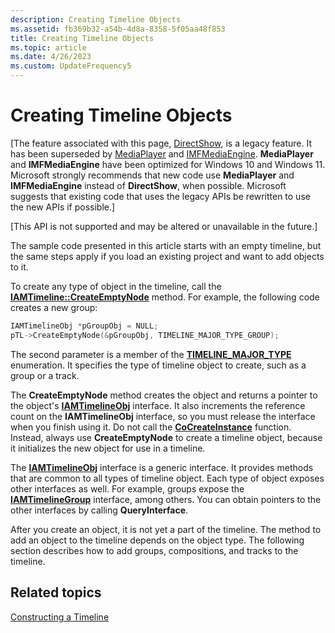 ```yaml
---
description: Creating Timeline Objects
ms.assetid: fb369b32-a54b-4d8a-8358-5f05aa48f853
title: Creating Timeline Objects
ms.topic: article
ms.date: 4/26/2023
ms.custom: UpdateFrequency5
---
```


# Creating Timeline Objects

\[The feature associated with this page, [DirectShow](/windows/win32/directshow/directshow), is a legacy feature. It has been superseded by [MediaPlayer](/uwp/api/Windows.Media.Playback.MediaPlayer) and [IMFMediaEngine](/windows/win32/api/mfmediaengine/nn-mfmediaengine-imfmediaengine). **MediaPlayer** and **IMFMediaEngine** have been optimized for Windows 10 and Windows 11. Microsoft strongly recommends that new code use **MediaPlayer** and **IMFMediaEngine** instead of **DirectShow**, when possible. Microsoft suggests that existing code that uses the legacy APIs be rewritten to use the new APIs if possible.\]

\[This API is not supported and may be altered or unavailable in the future.\]

The sample code presented in this article starts with an empty timeline, but the same steps apply if you load an existing project and want to add objects to it.

To create any type of object in the timeline, call the [**IAMTimeline::CreateEmptyNode**](iamtimeline-createemptynode.md) method. For example, the following code creates a new group:


```C++
IAMTimelineObj *pGroupObj = NULL;
pTL->CreateEmptyNode(&pGroupObj, TIMELINE_MAJOR_TYPE_GROUP);
```



The second parameter is a member of the [**TIMELINE\_MAJOR\_TYPE**](timeline-major-type.md) enumeration. It specifies the type of timeline object to create, such as a group or a track.

The **CreateEmptyNode** method creates the object and returns a pointer to the object's [**IAMTimelineObj**](iamtimelineobj.md) interface. It also increments the reference count on the **IAMTimelineObj** interface, so you must release the interface when you finish using it. Do not call the [**CoCreateInstance**](/windows/desktop/api/combaseapi/nf-combaseapi-cocreateinstance) function. Instead, always use **CreateEmptyNode** to create a timeline object, because it initializes the new object for use in a timeline.

The [**IAMTimelineObj**](iamtimelineobj.md) interface is a generic interface. It provides methods that are common to all types of timeline object. Each type of object exposes other interfaces as well. For example, groups expose the [**IAMTimelineGroup**](iamtimelinegroup.md) interface, among others. You can obtain pointers to the other interfaces by calling **QueryInterface**.

After you create an object, it is not yet a part of the timeline. The method to add an object to the timeline depends on the object type. The following section describes how to add groups, compositions, and tracks to the timeline.

## Related topics

<dl> <dt>

[Constructing a Timeline](constructing-a-timeline.md)
</dt> </dl>

 

 
